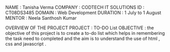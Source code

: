 NAME : Tanisha Verma
COMPANY : CODTECH IT SOLUTIONS
ID : CT08DS3485
DOMAIN : Web Development
DURATION : 1 July to 1 August
MENTOR : Neela Santhosh Kumar


OVERVIEW OF THE PROJECT
PROJECT : TO-DO List
OBJECTIVE : the objective of this project is to create a to-do list which helps in remembering the task need to completed and the aim is to understand the use of html , css and javascript .
